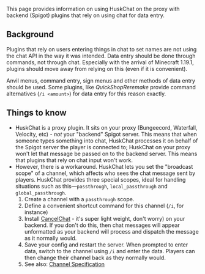 This page provides information on using HuskChat on the proxy with backend (Spigot) plugins that rely on using chat for data entry.

## Background
Plugins that rely on users entering things in chat to set names are not using the chat API in the way it was intended. Data entry should be done through commands, not through chat. Especially with the arrival of Minecraft 1.19.1, plugins should move away from relying on this (even if it is convenient). 

Anvil menus, command entry, sign menus and other methods of data entry should be used. Some plugins, like *QuickShopReremake* provide command alternatives (`/i <amount>`) for data entry for this reason exactly.

## Things to know
* HuskChat is a proxy plugin. It sits on your proxy (Bungeecord, Waterfall, Velocity, etc) - *not* your "backend" Spigot server. This means that when someone types something into chat, HuskChat processes it on behalf of the Spigot server the player is connected to; HuskChat on your proxy won't let that message be passed on to the backend server. This means that plugins that rely on chat input won't work.
* However, there is a workaround. HuskChat lets you set the "broadcast scope" of a channel, which affects who sees the chat message sent by players. HuskChat provides three special scopes, ideal for handling situations such as this—`passthrough`, `local_passthrough` and `global_passthrough`.
  1. Create a channel with a `passthrough` scope.
  2. Define a convenient shortcut command for this channel (`/i`, for instance)
  3. Install [CancelChat](https://github.com/WiIIiam278/CancelChat/releases) - it's super light weight, don't worry) on your backend. If you don't do this, then chat messages will appear unformatted as your backend will process and dispatch the message as it normally would. 
  4. Save your config and restart the server. When prompted to enter data, switch to the channel using `/i` and enter the data. Players can then change their channel back as they normally would.
  5. See also: [Channel Specification](https://william278.net/docs/huskchat/Channels)